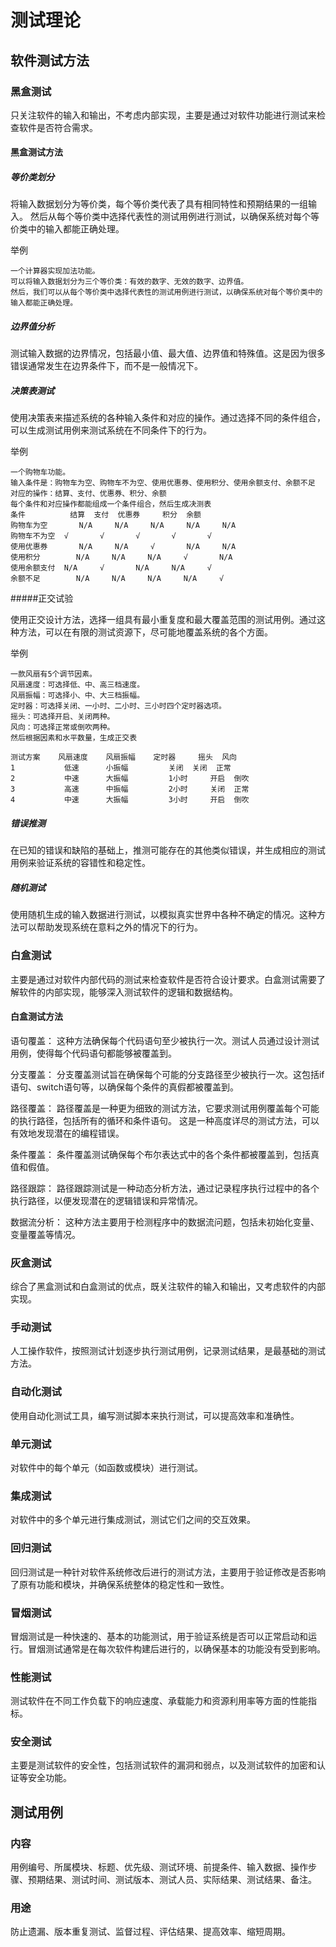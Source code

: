 # 测试理论

## 软件测试方法

### 黑盒测试

只关注软件的输入和输出，不考虑内部实现，主要是通过对软件功能进行测试来检查软件是否符合需求。

#### 黑盒测试方法

##### 等价类划分

将输入数据划分为等价类，每个等价类代表了具有相同特性和预期结果的一组输入。
然后从每个等价类中选择代表性的测试用例进行测试，以确保系统对每个等价类中的输入都能正确处理。

举例

    一个计算器实现加法功能。
    可以将输入数据划分为三个等价类：有效的数字、无效的数字、边界值。
    然后，我们可以从每个等价类中选择代表性的测试用例进行测试，以确保系统对每个等价类中的输入都能正确处理。

##### 边界值分析

测试输入数据的边界情况，包括最小值、最大值、边界值和特殊值。这是因为很多错误通常发生在边界条件下，而不是一般情况下。

##### 决策表测试

使用决策表来描述系统的各种输入条件和对应的操作。通过选择不同的条件组合，可以生成测试用例来测试系统在不同条件下的行为。

举例

    一个购物车功能。
    输入条件是：购物车为空、购物车不为空、使用优惠券、使用积分、使用余额支付、余额不足
    对应的操作：结算、支付、优惠券、积分、余额
    每个条件和对应操作都能组成一个条件组合，然后生成决测表
    条件 	        结算 	支付 	优惠券 	积分 	余额
    购物车为空 	    N/A 	N/A 	N/A 	N/A 	N/A
    购物车不为空 	√ 	    √ 	    √ 	    √       √
    使用优惠券 	    N/A 	N/A 	√ 	    N/A 	N/A
    使用积分 	    N/A 	N/A 	N/A 	√ 	    N/A
    使用余额支付 	N/A 	√ 	    N/A 	N/A 	√
    余额不足 	    N/A 	N/A 	N/A 	N/A 	√
    

#####正交试验

使用正交设计方法，选择一组具有最小重复度和最大覆盖范围的测试用例。通过这种方法，可以在有限的测试资源下，尽可能地覆盖系统的各个方面。

举例

    一款风扇有5个调节因素。
    风扇速度：可选择低、中、高三档速度。
    风扇振幅：可选择小、中、大三档振幅。
    定时器：可选择关闭、一小时、二小时、三小时四个定时器选项。
    摇头：可选择开启、关闭两种。
    风向：可选择正常或倒吹两种。
    然后根据因素和水平数量，生成正交表
    
    测试方案 	风扇速度 	风扇振幅 	定时器 	摇头 	风向
    1 	        低速 	    小振幅 	    关闭 	关闭 	正常
    2 	        中速 	    大振幅 	    1小时 	开启 	倒吹
    3 	        高速 	    中振幅 	    2小时 	关闭 	正常
    4 	        中速 	    大振幅 	    3小时 	开启 	倒吹

##### 错误推测

在已知的错误和缺陷的基础上，推测可能存在的其他类似错误，并生成相应的测试用例来验证系统的容错性和稳定性。

##### 随机测试

使用随机生成的输入数据进行测试，以模拟真实世界中各种不确定的情况。这种方法可以帮助发现系统在意料之外的情况下的行为。

### 白盒测试

主要是通过对软件内部代码的测试来检查软件是否符合设计要求。白盒测试需要了解软件的内部实现，能够深入测试软件的逻辑和数据结构。

#### 白盒测试方法

语句覆盖： 这种方法确保每个代码语句至少被执行一次。测试人员通过设计测试用例，使得每个代码语句都能够被覆盖到。

分支覆盖： 分支覆盖测试旨在确保每个可能的分支路径至少被执行一次。这包括if语句、switch语句等，以确保每个条件的真假都被覆盖到。

路径覆盖： 路径覆盖是一种更为细致的测试方法，它要求测试用例覆盖每个可能的执行路径，包括所有的循环和条件语句。
这是一种高度详尽的测试方法，可以有效地发现潜在的编程错误。

条件覆盖： 条件覆盖测试确保每个布尔表达式中的各个条件都被覆盖到，包括真值和假值。

路径跟踪： 路径跟踪测试是一种动态分析方法，通过记录程序执行过程中的各个执行路径，以便发现潜在的逻辑错误和异常情况。

数据流分析： 这种方法主要用于检测程序中的数据流问题，包括未初始化变量、变量覆盖等情况。

### 灰盒测试

综合了黑盒测试和白盒测试的优点，既关注软件的输入和输出，又考虑软件的内部实现。

### 手动测试

人工操作软件，按照测试计划逐步执行测试用例，记录测试结果，是最基础的测试方法。

### 自动化测试

使用自动化测试工具，编写测试脚本来执行测试，可以提高效率和准确性。

### 单元测试

对软件中的每个单元（如函数或模块）进行测试。

### 集成测试

对软件中的多个单元进行集成测试，测试它们之间的交互效果。

### 回归测试

回归测试是一种针对软件系统修改后进行的测试方法，主要用于验证修改是否影响了原有功能和模块，并确保系统整体的稳定性和一致性。

### 冒烟测试

冒烟测试是一种快速的、基本的功能测试，用于验证系统是否可以正常启动和运行。冒烟测试通常是在每次软件构建后进行的，以确保基本的功能没有受到影响。

### 性能测试

测试软件在不同工作负载下的响应速度、承载能力和资源利用率等方面的性能指标。

### 安全测试

主要是测试软件的安全性，包括测试软件的漏洞和弱点，以及测试软件的加密和认证等安全功能。

## 测试用例

### 内容

用例编号、所属模块、标题、优先级、测试环境、前提条件、输入数据、操作步骤、预期结果、测试时间、测试版本、测试人员、实际结果、测试结果、备注。

### 用途

防止遗漏、版本重复测试、监督过程、评估结果、提高效率、缩短周期。

